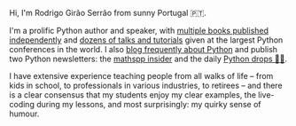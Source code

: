 Hi, I'm Rodrigo Girão Serrão from sunny Portugal 🇵🇹.

I'm a prolific Python author and speaker, with [multiple books published independently](/books) and [dozens of talks and tutorials](/talks) given at the largest Python conferences in the world.
I also [blog frequently about Python](/blog) and publish two Python newsletters: the [mathspp insider](/insider) and the daily [Python drops 🐍💧](/drops).

I have extensive experience teaching people from all walks of life – from kids in school, to professionals in various industries, to retirees – and there is a clear consensus that my students enjoy my clear examples, the live-coding during my lessons, and most surprisingly: my quirky sense of humour.

